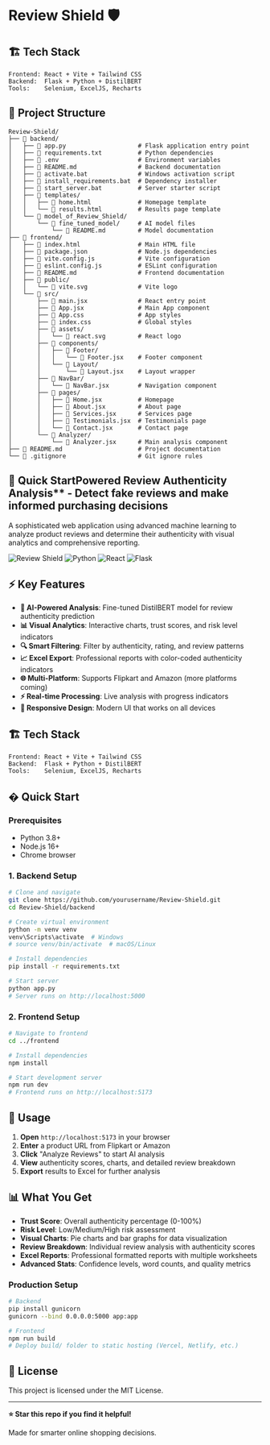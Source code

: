 # Review Shield 🛡️

## 🏗️ Tech Stack

```
Frontend: React + Vite + Tailwind CSS
Backend:  Flask + Python + DistilBERT
Tools:    Selenium, ExcelJS, Recharts
```

## 📁 Project Structure

```
Review-Shield/
├── 📁 backend/
│   ├── 📄 app.py                    # Flask application entry point
│   ├── 📄 requirements.txt          # Python dependencies
│   ├── 📄 .env                      # Environment variables
│   ├── 📄 README.md                 # Backend documentation
│   ├── 📄 activate.bat              # Windows activation script
│   ├── 📄 install_requirements.bat  # Dependency installer
│   ├── 📄 start_server.bat          # Server starter script
│   ├── 📁 templates/
│   │   ├── 📄 home.html             # Homepage template
│   │   └── 📄 results.html          # Results page template
│   └── 📁 model_of_Review_Shield/
│       └── 📁 fine_tuned_model/     # AI model files
│           └── 📄 README.md         # Model documentation
├── 📁 frontend/
│   ├── 📄 index.html                # Main HTML file
│   ├── 📄 package.json              # Node.js dependencies
│   ├── 📄 vite.config.js            # Vite configuration
│   ├── 📄 eslint.config.js          # ESLint configuration
│   ├── 📄 README.md                 # Frontend documentation
│   ├── 📁 public/
│   │   └── 📄 vite.svg              # Vite logo
│   └── 📁 src/
│       ├── 📄 main.jsx              # React entry point
│       ├── 📄 App.jsx               # Main App component
│       ├── 📄 App.css               # App styles
│       ├── 📄 index.css             # Global styles
│       ├── 📁 assets/
│       │   └── 📄 react.svg         # React logo
│       ├── 📁 components/
│       │   ├── 📁 Footer/
│       │   │   └── 📄 Footer.jsx    # Footer component
│       │   └── 📁 Layout/
│       │       └── 📄 Layout.jsx    # Layout wrapper
│       ├── 📁 NavBar/
│       │   └── 📄 NavBar.jsx        # Navigation component
│       ├── 📁 pages/
│       │   ├── 📄 Home.jsx          # Homepage
│       │   ├── 📄 About.jsx         # About page
│       │   ├── 📄 Services.jsx      # Services page
│       │   ├── 📄 Testimonials.jsx  # Testimonials page
│       │   └── 📄 Contact.jsx       # Contact page
│       └── 📁 Analyzer/
│           └── 📄 Analyzer.jsx      # Main analysis component
├── 📄 README.md                     # Project documentation
└── 📄 .gitignore                    # Git ignore rules
```

## 🚀 Quick StartPowered Review Authenticity Analysis\*\* - Detect fake reviews and make informed purchasing decisions

A sophisticated web application using advanced machine learning to analyze product reviews and determine their authenticity with visual analytics and comprehensive reporting.

![Review Shield](https://img.shields.io/badge/Review%20Shield-AI%20Powered-blue)
![Python](https://img.shields.io/badge/Python-3.8+-green)
![React](https://img.shields.io/badge/React-18.0+-blue)
![Flask](https://img.shields.io/badge/Flask-2.0+-red)

## ⚡ Key Features

- **🧠 AI-Powered Analysis**: Fine-tuned DistilBERT model for review authenticity prediction
- **📊 Visual Analytics**: Interactive charts, trust scores, and risk level indicators
- **🔍 Smart Filtering**: Filter by authenticity, rating, and review patterns
- **📈 Excel Export**: Professional reports with color-coded authenticity indicators
- **🌐 Multi-Platform**: Supports Flipkart and Amazon (more platforms coming)
- **⚡ Real-time Processing**: Live analysis with progress indicators
- **📱 Responsive Design**: Modern UI that works on all devices

## 🏗️ Tech Stack

```
Frontend: React + Vite + Tailwind CSS
Backend:  Flask + Python + DistilBERT
Tools:    Selenium, ExcelJS, Recharts
```

## � Quick Start

### Prerequisites

- Python 3.8+
- Node.js 16+
- Chrome browser

### 1. Backend Setup

```bash
# Clone and navigate
git clone https://github.com/yourusername/Review-Shield.git
cd Review-Shield/backend

# Create virtual environment
python -m venv venv
venv\Scripts\activate  # Windows
# source venv/bin/activate  # macOS/Linux

# Install dependencies
pip install -r requirements.txt

# Start server
python app.py
# Server runs on http://localhost:5000
```

### 2. Frontend Setup

```bash
# Navigate to frontend
cd ../frontend

# Install dependencies
npm install

# Start development server
npm run dev
# Frontend runs on http://localhost:5173
```

## 🎯 Usage

1. **Open** `http://localhost:5173` in your browser
2. **Enter** a product URL from Flipkart or Amazon
3. **Click** "Analyze Reviews" to start AI analysis
4. **View** authenticity scores, charts, and detailed review breakdown
5. **Export** results to Excel for further analysis

## 📊 What You Get

- **Trust Score**: Overall authenticity percentage (0-100%)
- **Risk Level**: Low/Medium/High risk assessment
- **Visual Charts**: Pie charts and bar graphs for data visualization
- **Review Breakdown**: Individual review analysis with authenticity scores
- **Excel Reports**: Professional formatted reports with multiple worksheets
- **Advanced Stats**: Confidence levels, word counts, and quality metrics


### Production Setup

```bash
# Backend
pip install gunicorn
gunicorn --bind 0.0.0.0:5000 app:app

# Frontend
npm run build
# Deploy build/ folder to static hosting (Vercel, Netlify, etc.)
```


## 📝 License

This project is licensed under the MIT License.

---

**⭐ Star this repo if you find it helpful!**

Made for smarter online shopping decisions.
